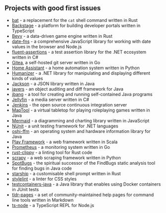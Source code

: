 ## Projects with good first issues

- [bat](https://github.com/sharkdp/bat/issues?q=is%3Aopen+is%3Aissue+label%3A%22good+first+issue%22) - a replacement for the `cat` shell command written in Rust
- [Backstage](https://github.com/backstage/backstage/issues?q=is%3Aopen+is%3Aissue+label%3A%22good+first+issue%22) - a platform for building developer portals written in TypeScript
- [Bevy](https://github.com/bevyengine/bevy/issues?q=is%3Aopen+is%3Aissue+label%3AD-Good-First-Issue) - a data-driven game engine written in Rust
- [date-fns](https://github.com/date-fns/date-fns/issues?q=is%3Aopen+is%3Aissue+label%3A%22%F0%9F%90%A3+Good+first+issue%22) - a comprehensive JavaScript library for working with date values in the browser and Node.js
- [fluent-assertions](https://github.com/fluentassertions/fluentassertions/issues?q=is%3Aopen+is%3Aissue+label%3A%22good+first+issue%22) - a test assertion library for the .NET ecosystem written in C#
- [Gitea](https://github.com/go-gitea/gitea/issues?q=is%3Aopen+is%3Aissue+label%3Ahacktoberfest), a self-hosted git server written in Go
- [Home Assistant](https://github.com/home-assistant/core/issues?q=is%3Aopen+is%3Aissue+label%3AHacktoberfest) - a home automation system written in Python
- [Humanizer](https://github.com/Humanizr/Humanizer/issues?q=is%3Aopen+is%3Aissue+label%3A%22jump+in%22) - a .NET library for manipulating and displaying different kinds of values
- [Jackson](https://github.com/FasterXML/jackson/wiki/Issues-For-New-Contributors) - a JSON library written in Java
- [javers](https://github.com/javers/javers/issues?q=is%3Aopen+is%3Aissue+label%3A%22good+first+issue%22) - an object auditing and diff framework for Java
- [jbang](https://github.com/jbangdev/jbang/issues?q=is%3Aopen+is%3Aissue+label%3A%22good+first+issue%22) - a tool for creating and running self-contained Java programs
- [Jellyfin](https://github.com/jellyfin/jellyfin/issues?q=is%3Aopen+is%3Aissue+label%3A%22good+first+issue%22) - a media server written in C#
- [Jenkins](https://www.jenkins.io/events/hacktoberfest/) - the open source continuous integration server
- [MapTool](https://github.com/RPTools/maptool/issues?q=is%3Aopen+is%3Aissue+label%3A%22good+first+issue%22) - a virtual tabletop for playing roleplaying games written in Java
- [Mermaid](https://github.com/mermaid-js/mermaid/issues?q=is%3Aopen+is%3Aissue+label%3A%22Good+first+issue%21%22) - a diagramming and charting library written in JavaScript
- [NUnit](https://github.com/nunit/nunit/issues?q=is%3Aopen+is%3Aissue+label%3A%22good+first+issue%22) - a unit testing framework for .NET languages
- [oshi-ffm](https://github.com/oshi/oshi-ffm/issues/4) - an operating system and hardware information library for Java
- [Play Framework](https://github.com/playframework/playframework/issues?q=is%3Aopen+is%3Aissue+label%3A%22good+first+issue%22) - a web framework written in Scala
- [Prometheus](https://github.com/prometheus/prometheus/issues?q=is%3Aopen+is%3Aissue+label%3Ahacktoberfest) - a monitoring system written in Go
- [rust-clippy](https://github.com/rust-lang/rust-clippy/issues?q=is%3Aopen+is%3Aissue+label%3Ahacktoberfest) - a linting tool for Rust code
- [scrapy](https://github.com/scrapy/scrapy/issues?q=is%3Aopen+is%3Aissue+label%3A%22good+first+issue%22) - a web scraping framework written in Python
- [SpotBugs](https://github.com/spotbugs/spotbugs/issues?q=is%3Aopen+is%3Aissue+label%3A%22good+first+issue%22) - the spiritual successor of the FindBugs static analysis tool for finding bugs in Java code
- [starship](https://github.com/starship/starship/issues?q=is%3Aopen+is%3Aissue+label%3A%22%F0%9F%8C%B1+good+first+issue%22) - a customisable shell prompt written in Rust
- [stylelint](https://github.com/stylelint/stylelint/issues?q=is%3Aopen+is%3Aissue+label%3A%22good+first+issue%22) - a linter for CSS styles
- [testcontainers-java](https://github.com/testcontainers/testcontainers-java/issues?q=is%3Aopen+is%3Aissue+label%3Ahacktoberfest) - a Java library that enables using Docker containers in JUnit tests
- [tldr-pages](https://github.com/tldr-pages/tldr/issues?q=is%3Aopen+is%3Aissue+label%3A%22good+first+issue%22) - a set of community-maintained help pages for command line tools written in Markdown
- [ts-node](https://github.com/TypeStrong/ts-node/issues?q=is%3Aopen+is%3Aissue+label%3A%22you+can+do+this%22) - a TypeScript REPL for Node.js
